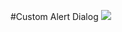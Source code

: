#Custom Alert Dialog [![](https://jitpack.io/v/dyablo619/Custom-Alert-Dialog.svg)](https://jitpack.io/#dyablo619/Custom-Alert-Dialog)